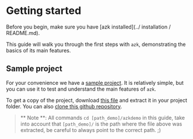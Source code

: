 # Getting started

Before you begin, make sure you have [azk installed](../ installation / README.md).

This guide will walk you through the first steps with `azk`, demonstrating the basics of its main features.

## Sample project

For your convenience we have a [sample project](https://github.com/azukiapp/azkdemo). It is relatively simple, but you can use it to test and understand the main features of `azk`.

To get a copy of the project, download [this file](https://github.com/azukiapp/azkdemo/archive/master.zip) and extract it in your project folder. You can also [clone this github repository](https://github.com/azukiapp/azkdemo).

> ** Note **: All commands `cd [path_demo]/azkdemo` in this guide, take into account that `[path_demo]/` is the path where the file above was extracted, be careful to always point to the correct path. ;)